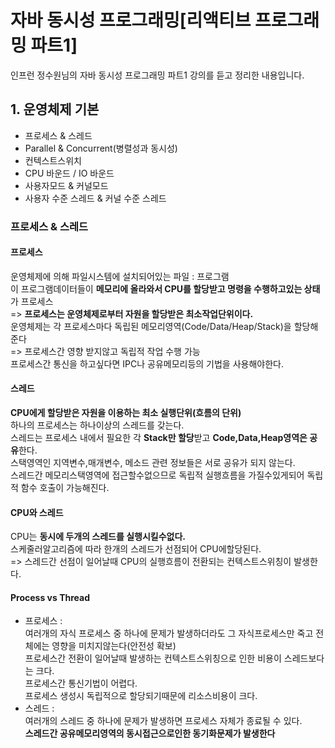 # 자바 동시성 프로그래밍[리액티브 프로그래밍 파트1]

인프런 정수원님의 자바 동시성 프로그래밍 파트1 강의를 듣고 정리한 내용입니다.



## 1. 운영체제 기본  
- 프로세스 & 스레드  
- Parallel & Concurrent(병렬성과 동시성)  
- 컨텍스트스위치  
- CPU 바운드 / IO 바운드  
- 사용자모드 & 커널모드  
- 사용자 수준 스레드 & 커널 수준 스레드  

### 프로세스 & 스레드  
#### 프로세스  
운영체제에 의해 파일시스템에 설치되어있는 파일 : 프로그램  
이 프로그램데이터들이 **메모리에 올라와서 CPU를 할당받고 명령을 수행하고있는 상태**가 프로세스  
=> **프로세스는 운영체제로부터 자원을 할당받은 최소작업단위이다.**  
운영체제는 각 프로세스마다 독립된 메모리영역(Code/Data/Heap/Stack)을 할당해준다  
=> 프로세스간 영향 받지않고 독립적 작업 수행 가능  
프로세스간 통신을 하고싶다면 IPC나 공유메모리등의 기법을 사용해야한다.  

#### 스레드
**CPU에게 할당받은 자원을 이용하는 최소 실행단위(흐름의 단위)**  
하나의 프로세스는 하나이상의 스레드를 갖는다.  
스레드는 프로세스 내에서 필요한 각 **Stack만 할당**받고 **Code,Data,Heap영역은 공유**한다.  
스택영역인 지역변수,매개변수, 메소드 관련 정보들은 서로 공유가 되지 않는다.  
스레드간 메모리스택영역에 접근할수없으므로 독립적 실행흐름을 가질수있게되어 독립적 함수 호출이 가능해진다.  

#### CPU와 스레드
CPU는 **동시에 두개의 스레드를 실행시킬수없다.**  
스케줄러알고리즘에 따라 한개의 스레드가 선점되어 CPU에할당된다.  
=> 스레드간 선점이 일어날때 CPU의 실행흐름이 전환되는 컨텍스트스위칭이 발생한다.  

#### Process vs Thread
- 프로세스 :  
여러개의 자식 프로세스 중 하나에 문제가 발생하더라도 그 자식프로세스만 죽고 전체에는 영향을 미치지않는다(안전성 확보)  
프로세스간 전환이 일어날때 발생하는 컨텍스트스위칭으로 인한 비용이 스레드보다는 크다.  
프로세스간 통신기법이 어렵다.  
프로세스 생성시 독립적으로 할당되기때문에 리소스비용이 크다.  
- 스레드 :  
여러개의 스레드 중 하나에 문제가 발생하면 프로세스 자체가 종료될 수 있다.   
**스레드간 공유메모리영역의 동시접근으로인한 동기화문제가 발생한다**